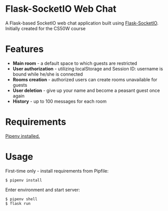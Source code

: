 # Flask-SocketIO Web Chat

A Flask-based SocketIO web chat application built using
[Flask-SocketIO](https://github.com/miguelgrinberg/Flask-SocketIO).
Initially created for the CS50W course

# Features
* **Main room** - a default space to which guests are restricted
* **User authorization** - utilizing localStorage and Session ID: username is bound while he/she is connected
* **Rooms creation** - authorized users can create rooms unavailable for guests
* **User deletion** - give up your name and become a peasant guest once again
* **History** - up to 100 messages for each room

# Requirements
[Pipenv installed.](https://pipenv.readthedocs.io/en/latest/install/#installing-pipenv)

# Usage
First-time only - install requirements from Pipfile:
```
$ pipenv install
```
Enter environment and start server:
```
$ pipenv shell
$ flask run
```
